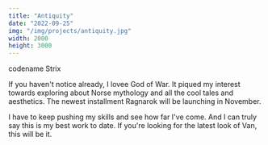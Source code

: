 ```yaml
---
title: "Antiquity"
date: "2022-09-25"
img: "/img/projects/antiquity.jpg"
width: 2000
height: 3000
---
```


codename Strix

If you haven't notice already, I lovee God of War. It piqued my interest towards exploring about Norse mythology and all the cool tales and aesthetics. The newest installment Ragnarok will be launching in November.

I have to keep pushing my skills and see how far I've come. And I can truly say this is my best work to date. If you're looking for the latest look of Van, this will be it.

